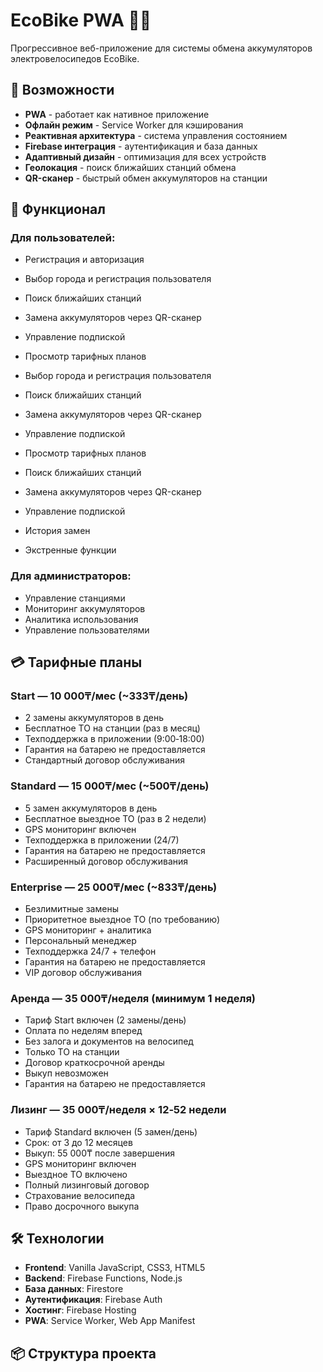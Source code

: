 # EcoBike PWA 🚴‍♂️

Прогрессивное веб-приложение для системы обмена аккумуляторов электровелосипедов EcoBike.

## 🚀 Возможности

- **PWA** - работает как нативное приложение
- **Офлайн режим** - Service Worker для кэширования
- **Реактивная архитектура** - система управления состоянием
- **Firebase интеграция** - аутентификация и база данных
- **Адаптивный дизайн** - оптимизация для всех устройств
- **Геолокация** - поиск ближайших станций обмена
- **QR-сканер** - быстрый обмен аккумуляторов на станции

## 📱 Функционал

### Для пользователей:
- Регистрация и авторизация
- Выбор города и регистрация пользователя
- Поиск ближайших станций
- Замена аккумуляторов через QR-сканер
- Управление подпиской
- Просмотр тарифных планов

- Выбор города и регистрация пользователя
- Поиск ближайших станций
- Замена аккумуляторов через QR-сканер
- Управление подпиской
- Просмотр тарифных планов

- Поиск ближайших станций
- Замена аккумуляторов через QR-сканер
- Управление подпиской
- История замен
- Экстренные функции

### Для администраторов:
- Управление станциями
- Мониторинг аккумуляторов
- Аналитика использования
- Управление пользователями

## 💳 Тарифные планы

### Start — 10 000₸/мес (~333₸/день)
- 2 замены аккумуляторов в день
- Бесплатное ТО на станции (раз в месяц)
- Техподдержка в приложении (9:00‑18:00)
- Гарантия на батарею не предоставляется
- Стандартный договор обслуживания

### Standard — 15 000₸/мес (~500₸/день)
- 5 замен аккумуляторов в день
- Бесплатное выездное ТО (раз в 2 недели)
- GPS мониторинг включен
- Техподдержка в приложении (24/7)
- Гарантия на батарею не предоставляется
- Расширенный договор обслуживания

### Enterprise — 25 000₸/мес (~833₸/день)
- Безлимитные замены
- Приоритетное выездное ТО (по требованию)
- GPS мониторинг + аналитика
- Персональный менеджер
- Техподдержка 24/7 + телефон
- Гарантия на батарею не предоставляется
- VIP договор обслуживания

### Аренда — 35 000₸/неделя (минимум 1 неделя)
- Тариф Start включен (2 замены/день)
- Оплата по неделям вперед
- Без залога и документов на велосипед
- Только ТО на станции
- Договор краткосрочной аренды
- Выкуп невозможен
- Гарантия на батарею не предоставляется

### Лизинг — 35 000₸/неделя × 12‑52 недели
- Тариф Standard включен (5 замен/день)
- Срок: от 3 до 12 месяцев
- Выкуп: 55 000₸ после завершения
- GPS мониторинг включен
- Выездное ТО включено
- Полный лизинговый договор
- Страхование велосипеда
- Право досрочного выкупа

## 🛠 Технологии

- **Frontend**: Vanilla JavaScript, CSS3, HTML5
- **Backend**: Firebase Functions, Node.js
- **База данных**: Firestore
- **Аутентификация**: Firebase Auth
- **Хостинг**: Firebase Hosting
- **PWA**: Service Worker, Web App Manifest

## 📦 Структура проекта
